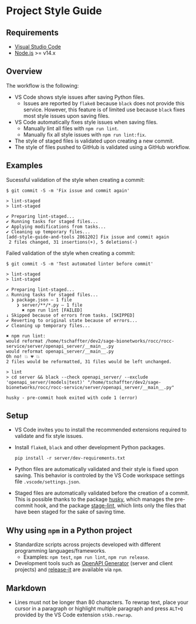 # Project Style Guide

## Requirements

- [Visual Studio Code]
- [Node.js] >= v14.x

## Overview

The workflow is the following:

- VS Code shows style issues after saving Python files.
  - Issues are reported by `flake8` because `black` does not provide this
    service. However, this feature is of limited use because `black` fixes most
    style issues upon saving files.
- VS Code automatically fixes style issues when saving files.
  - Manually lint all files with `npm run lint`.
  - Manually fix all style issues with `npm run lint:fix`.
- The style of staged files is validated upon creating a new commit.
- The style of files pushed to GitHub is validated using a GitHub workflow.

## Examples

Sucessful validation of the style when creating a commit:

```console
$ git commit -S -m 'Fix issue and commit again'

> lint-staged
> lint-staged

✔ Preparing lint-staged...
✔ Running tasks for staged files...
✔ Applying modifications from tasks...
✔ Cleaning up temporary files...
[add-style-guide-and-tools 2861202] Fix issue and commit again
 2 files changed, 31 insertions(+), 5 deletions(-)
```

Failed validation of the style when creating a commit:

```console
$ git commit -S -m 'Test automated linter before commit'

> lint-staged
> lint-staged

✔ Preparing lint-staged...
⚠ Running tasks for staged files...
  ❯ package.json — 1 file
    ❯ server/**/*.py — 1 file
      ✖ npm run lint [FAILED]
↓ Skipped because of errors from tasks. [SKIPPED]
✔ Reverting to original state because of errors...
✔ Cleaning up temporary files...

✖ npm run lint:
would reformat /home/tschaffter/dev2/sage-bionetworks/rocc/rocc-service/server/openapi_server/__main__.py
would reformat openapi_server/__main__.py
Oh no! 💥 💔 💥
2 files would be reformatted, 31 files would be left unchanged.

> lint
> cd server && black --check openapi_server/ --exclude 'openapi_server/(models|test)' "/home/tschaffter/dev2/sage-bionetworks/rocc/rocc-service/server/openapi_server/__main__.py"

husky - pre-commit hook exited with code 1 (error)
```

## Setup

- VS Code invites you to install the recommended extensions required to validate
  and fix style issues.
- Install `flake8`, `black` and other development Python packages.

      pip install -r server/dev-requirements.txt
- Python files are automatically validated and their style is fixed upon saving.
  This behavior is controled by the VS Code workspace settings file
  `.vscode/settings.json`.
- Staged files are automatically validated before the creation of a commit. This
  is possible thanks to the package [husky], which manages the pre-commit hook,
  and the package [stage-lint], which lints only the files that have been staged
  for the sake of saving time.

## Why using `npm` in a Python project

- Standardize scripts across projects developed with different programming
  languages/frameworks.
    - Examples: `npm test`, `npm run lint`, `npm run release`.
- Development tools such as [OpenAPI Generator] (server and client projects) and
  [release-it] are available via `npm`.

## Markdown

- Lines must not be longer than 80 characters. To rewrap text, place your cursor
  in a paragraph or highlight multiple paragraph and press `ALT+Q` provided by
  the VS Code extension `stkb.rewrap`.

<!-- Links -->

[husky]: https://www.npmjs.com/package/husky
[stage-lint]: https://www.npmjs.com/package/lint-staged
[Visual Studio Code]: https://code.visualstudio.com/
[Node.js]: https://nodejs.org/en/
[OpenAPI Generator]: https://www.npmjs.com/package/@openapitools/openapi-generator-cli
[release-it]: https://www.npmjs.com/package/release-it